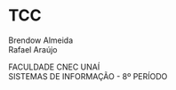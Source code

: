 # TCC

Brendow Almeida <BR>
Rafael Araújo



FACULDADE CNEC UNAÍ <br>
SISTEMAS DE INFORMAÇÃO - 8º PERÍODO
